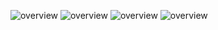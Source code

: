 ![overview][Coverage] ![overview][Bugs] ![overview][Reliability Rating] ![overview][vulnerabilities]


<!-- Images -->
[overview]:https://sonarcloud.io/summary/overall?id=kirillkrylov_MicrosoftTeamsForCreatio

[code-smells]:https://sonarcloud.io/component_measures?id=kirillkrylov_MicrosoftTeamsForCreatio&metric=sqale_rating&view=list

[Coverage]:https://sonarcloud.io/api/project_badges/measure?project=kirillkrylov_MicrosoftTeamsForCreatio&metric=coverage

[Bugs]:https://sonarcloud.io/api/project_badges/measure?project=kirillkrylov_MicrosoftTeamsForCreatio&metric=bugs

[Reliability Rating]: https://sonarcloud.io/api/project_badges/measure?project=kirillkrylov_MicrosoftTeamsForCreatio&metric=reliability_rating

[vulnerabilities]: https://sonarcloud.io/api/project_badges/measure?project=kirillkrylov_MicrosoftTeamsForCreatio&metric=vulnerabilities


[jobs-img]: https://docs.github.com/assets/cb-25535/images/help/images/overview-actions-simple.png